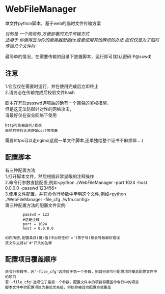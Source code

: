 # WebFileManager
单文件python脚本，基于web的临时文件传输方案



*目的是 一个简易的,方便部署的文件传输方式*  
*适用于 你懒得去为你的服务器配置ftp或者使用其他麻烦的办法 而仅仅是为了临时传输几个文件时*  

最简单的情况，在需要传输的目录下放置脚本，运行<python WebFileManager.py>即可(默认密码:P@sswd)  

## 注意  
1.它应仅在需要时运行，并在使用完成后立即终止  
2.请务必在传输完成后校验文件hash  

脚本在开启passwd选项后的确有一个简易的鉴权措施，  
但是这无法防御针对性的网络攻击，  
请最好仅在安全网络下使用  

	http可能被监听/篡改  
	简易的鉴权无法防御csrf等攻击  

需要https可以走nginx(这就一单文件脚本,还单独给整个证书不麻烦嘛....)  

## 配置脚本  
有三种配置方法  
1.打开脚本文件，然后根据非常显眼的注释操作  
2.命令行参数直接配置,例如<python ./WebFileManager -port 1024 -host 0.0.0.0 -passwd 123456>  
3.使用文件配置，并在命令行参数中申明这个文件,例如<python ./WebFileManager -file_cfg ./wfm.config>  
	第三种配置方法的配置文件实例:  
```
		passwd = 123  
		#这是注释  
		port = 1024  
		host = 0.0.0.0  
```
	如你所想,配置条目(键/值)中出现任何'='(等于号)都会导致解析错误  
	该文件支持以'#'开头的注释

## 配置项目覆盖顺序  
	命令行参数中，若'-file_cfg'选项位于第一个参数，则其他命令行配置项将覆盖配置文件中的项目  
	若'-file_cfg'选项位于最后一个参数，配置文件中的项目将覆盖命令行中的项目  
	脚本文件中的配置项目为最低优先级，将始终被其他配置方式覆盖
